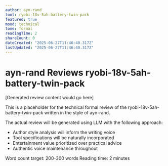 ```yaml
---
author: ayn-rand
tool: ryobi-18v-5ah-battery-twin-pack
featured: true
mood: technical
tone: formal
readingTime: 2
shareCount: 0
dateCreated: "2025-06-27T11:46:40.317Z"
lastUpdated: "2025-06-27T11:46:40.317Z"
---
```


# ayn-rand Reviews ryobi-18v-5ah-battery-twin-pack

[Generated review content would go here]

This is a placeholder for the technical formal review of the ryobi-18v-5ah-battery-twin-pack written in the style of ayn-rand.

The actual review will be generated using LLM with the following approach:

- Author style analysis will inform the writing voice
- Tool specifications will be naturally incorporated
- Entertainment value prioritized over practical advice
- Authentic voice maintenance throughout

Word count target: 200-300 words
Reading time: 2 minutes

